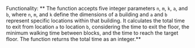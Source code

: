 Functionality: ** The function accepts five integer parameters `n`, `m`, `k`, `a`, and `b`, where `n`, `m`, and `k` define the dimensions of a building and `a` and `b` represent specific locations within that building. It calculates the total time to exit from location `a` to location `b`, considering the time to exit the floor, the minimum walking time between blocks, and the time to reach the target floor. The function returns the total time as an integer.**